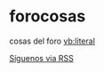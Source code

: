 forocosas
=========

cosas del foro
<vb:literal>
<script>
$(window).load(function(){
$(&#39;.botones-sociales .social&#39;).mouseenter(function(){
$(this).stop();
$(this).animate({width:&#39;160&#39;}, 500, &#39;easeOutBounce&#39;,function(){}); 
});
$(&#39;.botones-sociales .social&#39;).mouseleave(function(){
$(this).stop();
$(this).animate({width:&#39;43&#39;}, 500, &#39;easeOutBounce&#39;,function(){});
});
});
</script></vb:literal>

<div class='botones-sociales izquierda hidden-phone hidden-tablet'>
<a class='itemsocial' href='https://www.facebook.com/ForoPTC' id='facebook-btn' target='_blank'><span class='social'></a>
<a class='itemsocial' href='https://twitter.com/foro_ptc'id='twitter-btn' target='_blank'><span class='social'></span></a>
<a class='itemsocial' href='https://plus.google.com/b/108046020117282219397/' id='rss-btn' target='_blank'></a>
<a class='itemsocial' href='http://www.foro-ptc.com/boletin.html' id='pinterest-btn' target='_blank'><span class='social'><span class='texto'>Síguenos via RSS</span></span></a>
</div>
